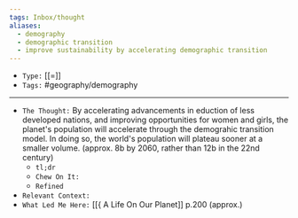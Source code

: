 ```yaml
---
tags: Inbox/thought
aliases:
  - demography
  - demographic transition
  - improve sustainability by accelerating demographic transition
---
```


- `Type:` [[=]]
- `Tags:` #geography/demography

---

- `The Thought:` By accelerating advancements in eduction of less developed nations, and improving opportunities for women and girls, the planet's population will accelerate through the demograhic transition model. In doing so, the world's population will plateau sooner at a smaller volume. (approx. 8b by 2060, rather than 12b in the 22nd century)
	- `tl;dr`
	- `Chew On It:`
	- `Refined`
- `Relevant Context:` 
- `What Led Me Here:` [[{ A Life On Our Planet]] p.200 (approx.)